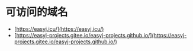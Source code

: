 # 可访问的域名

* [https://easyj.icu/](https://easyj.icu/)
* [https://easyj-projects.gitee.io/easyj-projects.github.io/](https://easyj-projects.gitee.io/easyj-projects.github.io/)
